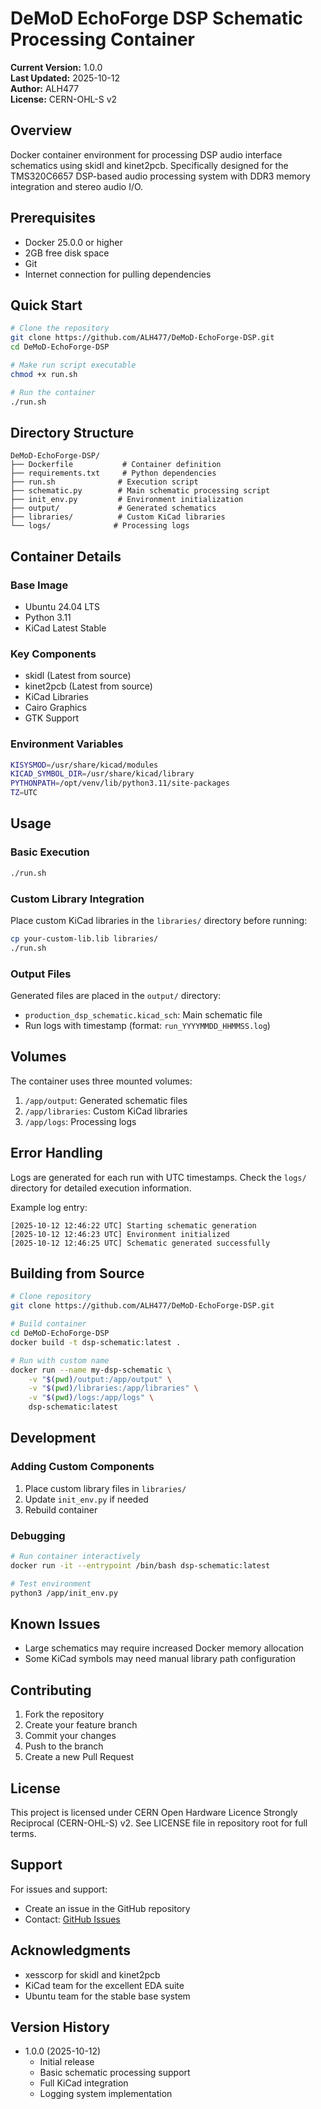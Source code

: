 # DeMoD EchoForge DSP Schematic Processing Container

**Current Version:** 1.0.0  
**Last Updated:** 2025-10-12  
**Author:** ALH477  
**License:** CERN-OHL-S v2

## Overview

Docker container environment for processing DSP audio interface schematics using skidl and kinet2pcb. Specifically designed for the TMS320C6657 DSP-based audio processing system with DDR3 memory integration and stereo audio I/O.

## Prerequisites

- Docker 25.0.0 or higher
- 2GB free disk space
- Git
- Internet connection for pulling dependencies

## Quick Start

```bash
# Clone the repository
git clone https://github.com/ALH477/DeMoD-EchoForge-DSP.git
cd DeMoD-EchoForge-DSP

# Make run script executable
chmod +x run.sh

# Run the container
./run.sh
```

## Directory Structure

```
DeMoD-EchoForge-DSP/
├── Dockerfile           # Container definition
├── requirements.txt     # Python dependencies
├── run.sh              # Execution script
├── schematic.py        # Main schematic processing script
├── init_env.py         # Environment initialization
├── output/             # Generated schematics
├── libraries/          # Custom KiCad libraries
└── logs/              # Processing logs
```

## Container Details

### Base Image
- Ubuntu 24.04 LTS
- Python 3.11
- KiCad Latest Stable

### Key Components
- skidl (Latest from source)
- kinet2pcb (Latest from source)
- KiCad Libraries
- Cairo Graphics
- GTK Support

### Environment Variables
```bash
KISYSMOD=/usr/share/kicad/modules
KICAD_SYMBOL_DIR=/usr/share/kicad/library
PYTHONPATH=/opt/venv/lib/python3.11/site-packages
TZ=UTC
```

## Usage

### Basic Execution
```bash
./run.sh
```

### Custom Library Integration
Place custom KiCad libraries in the `libraries/` directory before running:
```bash
cp your-custom-lib.lib libraries/
./run.sh
```

### Output Files
Generated files are placed in the `output/` directory:
- `production_dsp_schematic.kicad_sch`: Main schematic file
- Run logs with timestamp (format: `run_YYYYMMDD_HHMMSS.log`)

## Volumes

The container uses three mounted volumes:
1. `/app/output`: Generated schematic files
2. `/app/libraries`: Custom KiCad libraries
3. `/app/logs`: Processing logs

## Error Handling

Logs are generated for each run with UTC timestamps. Check the `logs/` directory for detailed execution information.

Example log entry:
```
[2025-10-12 12:46:22 UTC] Starting schematic generation
[2025-10-12 12:46:23 UTC] Environment initialized
[2025-10-12 12:46:25 UTC] Schematic generated successfully
```

## Building from Source

```bash
# Clone repository
git clone https://github.com/ALH477/DeMoD-EchoForge-DSP.git

# Build container
cd DeMoD-EchoForge-DSP
docker build -t dsp-schematic:latest .

# Run with custom name
docker run --name my-dsp-schematic \
    -v "$(pwd)/output:/app/output" \
    -v "$(pwd)/libraries:/app/libraries" \
    -v "$(pwd)/logs:/app/logs" \
    dsp-schematic:latest
```

## Development

### Adding Custom Components
1. Place custom library files in `libraries/`
2. Update `init_env.py` if needed
3. Rebuild container

### Debugging
```bash
# Run container interactively
docker run -it --entrypoint /bin/bash dsp-schematic:latest

# Test environment
python3 /app/init_env.py
```

## Known Issues

- Large schematics may require increased Docker memory allocation
- Some KiCad symbols may need manual library path configuration

## Contributing

1. Fork the repository
2. Create your feature branch
3. Commit your changes
4. Push to the branch
5. Create a new Pull Request

## License

This project is licensed under CERN Open Hardware Licence Strongly Reciprocal (CERN-OHL-S) v2.
See LICENSE file in repository root for full terms.

## Support

For issues and support:
- Create an issue in the GitHub repository
- Contact: [GitHub Issues](https://github.com/ALH477/DeMoD-EchoForge-DSP/issues)

## Acknowledgments

- xesscorp for skidl and kinet2pcb
- KiCad team for the excellent EDA suite
- Ubuntu team for the stable base system

## Version History

- 1.0.0 (2025-10-12)
  - Initial release
  - Basic schematic processing support
  - Full KiCad integration
  - Logging system implementation